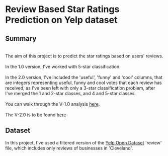 # Review Based Star Ratings Prediction on Yelp dataset

## Summary
<br/>The aim of this project is to predict the star ratings based on users' reviews.<br/>
<br/>In the 1.0 version, I've worked with 5-star classification.<br/>
<br/>In the 2.0 version, I've included the 'useful', 'funny' and 'cool' columns, that are integers representing useful, funny and cool votes that each review has received, as I've been left with only a 3-star classification problem, after I've merged the 1 and 2-star classes, and 4 and 5-star classes.<br/>
<br/>You can walk through the V-1.0 analysis [here](https://github.com/qarchli/Review-Based-Rating-Prediction/blob/master/Review%20based%20rating%20prediction-V1.0.ipynb). <br/>
<br/>The V-2.0 is to be found [here](https://github.com/qarchli/Review-Based-Rating-Prediction/blob/master/Review%20based%20rating%20prediction-V2.0.ipynb)<br/>

## Dataset

In this project, I've used a filtered version of the [Yelp Open Dataset](https://www.yelp.com/dataset) 'review' file, which includes only reviews of businesses in 'Cleveland'.
